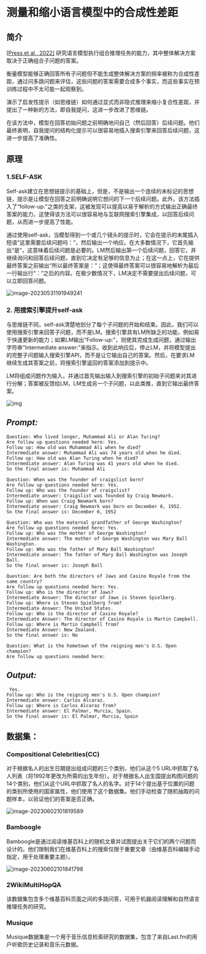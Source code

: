 # 测量和缩小语言模型中的合成性差距

## 简介

[[Press et al., 2022\]](https://arxiv.org/abs/2210.03350) 研究语言模型执行组合推理任务的能力，其中整体解决方案取决于正确组合子问题的答案。

衡量模型能够正确回答所有子问题但不能生成整体解决方案的频率被称为合成性差距，通过问多跳问题来评估，这些问题的答案需要合成多个事实，而这些事实在预训练过程中不太可能一起观察到。

演示了启发性提示（如思维链）如何通过显式而非隐式推理来缩小复合性差距，并提出了一种新的方法，即自我提问，这进一步改进了思维链。

在该方法中，模型在回答初始问题之前明确地问自己（然后回答）后续问题。他们最终表明，自我提问的结构化提示可以很容易地插入搜索引擎来回答后续问题，这进一步提高了准确性。

## 原理

### 1.SELF-ASK

Self-ask建立在思想链提示的基础上，但是，不是输出一个连续的未标记的思想链，提示是让模型在回答之前明确说明它想问的下一个后续问题。此外，该方法插入了“follow-up:”之类的支架，这被发现可以提高以易于解析的方式输出正确最终答案的能力，这使得该方法可以很容易地与互联网搜索引擎集成，以回答后续问题，从而进一步提高了性能。

通过使用self-ask，当模型得到一个或几个镜头的提示时，它会在提示的末尾插入短语“这里需要后续问题吗：”，然后输出一个响应。在大多数情况下，它首先输出“是”，这意味着后续问题是必要的。LM然后输出第一个后续问题，回答它，并继续询问和回答后续问题，直到它决定有足够的信息为止；在这一点上，它在提供最终答案之前输出“所以最终答案是：”；这使得最终答案可以很容易地解析为最后一行输出行“：”之后的内容。在极少数情况下，LM决定不需要提出后续问题，可以立即回答问题。

![image-20230531191949241](img/image-20230531191949241.png)

### 2. 用搜索引擎提升self-ask

与思维链不同，self-ask清楚地划分了每个子问题的开始和结束。因此，我们可以使用搜索引擎来回答子问题，而不是LM。搜索引擎具有LM所缺乏的功能，例如易于快速更新的能力；如果LM输出“Follow-up:”，则使其完成生成问题，通过输出字符串“Intermediate answer:”来指示。收到此响应后，停止LM，并将模型提出的完整子问题输入搜索引擎API，而不是让它输出自己的答案。然后，在要求LM继续生成其答案之前，将搜索引擎返回的答案添加到提示中。

LM将组成问题作为输入，并通过首先输出输入到搜索引擎的初始子问题来对其进行分解；答案被反馈给LM，LM生成另一个子问题，以此类推，直到它输出最终答案。

![img](img/clip_image001.png)

## *Prompt:*

```
Question: Who lived longer, Muhammad Ali or Alan Turing?
Are follow up questions needed here: Yes.
Follow up: How old was Muhammad Ali when he died?
Intermediate answer: Muhammad Ali was 74 years old when he died.
Follow up: How old was Alan Turing when he died?
Intermediate answer: Alan Turing was 41 years old when he died.
So the final answer is: Muhammad Ali 

Question: When was the founder of craigslist born?
Are follow up questions needed here: Yes.
Follow up: Who was the founder of craigslist?
Intermediate answer: Craigslist was founded by Craig Newmark.
Follow up: When was Craig Newmark born?
Intermediate answer: Craig Newmark was born on December 6, 1952.
So the final answer is: December 6, 1952

Question: Who was the maternal grandfather of George Washington?
Are follow up questions needed here: Yes.
Follow up: Who was the mother of George Washington?
Intermediate answer: The mother of George Washington was Mary Ball Washington.
Follow up: Who was the father of Mary Ball Washington?
Intermediate answer: The father of Mary Ball Washington was Joseph Ball.
So the final answer is: Joseph Ball 

Question: Are both the directors of Jaws and Casino Royale from the same country? 
Are follow up questions needed here: Yes. 
Follow up: Who is the director of Jaws? 
Intermediate Answer: The director of Jaws is Steven Spielberg. 
Follow up: Where is Steven Spielberg from? 
Intermediate Answer: The United States. 
Follow up: Who is the director of Casino Royale? 
Intermediate Answer: The director of Casino Royale is Martin Campbell. 
Follow up: Where is Martin Campbell from? 
Intermediate Answer: New Zealand. 
So the final answer is: No

Question: What is the hometown of the reigning men's U.S. Open champion?
Are follow up questions needed here:
```

 

## *Output:* 

```
 Yes.
Follow up: Who is the reigning men's U.S. Open champion?
Intermediate answer: Carlos Alcaraz.
Follow up: Where is Carlos Alcaraz from?
Intermediate answer: El Palmar, Murcia, Spain.
So the final answer is: El Palmar, Murcia, Spain
```

## 数据集：

### Compositional Celebrities(CC)

对于根据名人的出生日期提出组成问题的三个类别，他们从这个5 URL中抓取了名人列表（将1992年更改为所需的出生年份）。对于根据名人出生国提出构图问题的14个类别，他们从这个URL中抓取了名人的名字。对于14个提出基于位置的问题的类别所使用的国家属性，他们使用了这个数据集。他们手动检查了随机抽取的问题样本，以验证他们的答案是否正确。

![image-20230602101819589](img/image-20230602101819589.png)

### Bamboogle

Bamboogle是通过阅读维基百科上的随机文章并试图提出关于它们的两个问题而设计的。他们限制我们在维基百科上的搜索仅限于重要文章（由维基百科编辑手动指定，用于处理重要主题）。

![image-20230602101841798](img/image-20230602101841798.png)

### 2WikiMultiHopQA

该数据集包含多个维基百科页面之间的多跳问答，可用于机器阅读理解和自然语言推理任务的研究。

### Musique

Musique数据集是一个用于音乐信息检索研究的数据集，包含了来自Last.fm的用户听歌历史记录和音乐元数据。